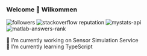 ### Welcome 👋 Wilkommen

![followers](https://img.shields.io/github/followers/smamusa?style=flat) 
![stackoverflow reputation](https://img.shields.io/endpoint?style=flat&url=https%3A%2F%2Fmystats-api.herokuapp.com%2Fstackrep)
![mystats-api](https://img.shields.io/endpoint?style=flat&url=https%3A%2F%2Fmystats-api.herokuapp.com%2F)
![matlab-answers-rank](https://img.shields.io/endpoint?style=flat&url=https%3A%2F%2Fmystats-api.herokuapp.com%2Fmatlab-answers-rank)

🔭 I’m currently working on Sensor Simulation Service\
🌱 I’m currently learning TypeScript

<!--
**smamusa/smamusa** is a ✨ _special_ ✨ repository because its `README.md` (this file) appears on your GitHub profile.

Here are some ideas to get you started:

- 🔭 I’m currently working on ...
- 🌱 I’m currently learning ...
- 👯 I’m looking to collaborate on ...
- 🤔 I’m looking for help with ...
- 💬 Ask me about ...
- 📫 How to reach me: ...
- 😄 Pronouns: ...
- ⚡ Fun fact: ...
-->
